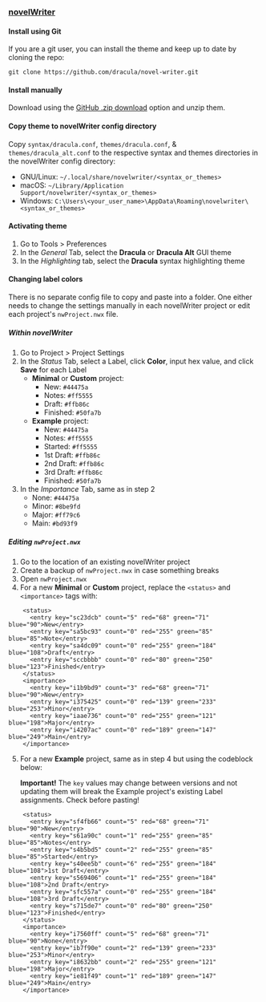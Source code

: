 ### [novelWriter](https://novelwriter.io/)

#### Install using Git

If you are a git user, you can install the theme and keep up to date by cloning the repo:

    git clone https://github.com/dracula/novel-writer.git

#### Install manually

Download using the [GitHub .zip download](https://github.com/dracula/novel-writer/archive/master.zip) option and unzip them.

#### Copy theme to novelWriter config directory
Copy `syntax/dracula.conf`, `themes/dracula.conf`, & `themes/dracula_alt.conf` to the respective syntax and themes directories in the novelWriter config directory:

* GNU/Linux: `~/.local/share/novelwriter/<syntax_or_themes>`
* macOS: `~/Library/Application Support/novelwriter/<syntax_or_themes>`
* Windows: `C:\Users\<your_user_name>\AppData\Roaming\novelwriter\<syntax_or_themes>`

#### Activating theme

1. Go to Tools > Preferences
2. In the *General* Tab, select the **Dracula** or **Dracula Alt** GUI theme
3. In the *Highlighting* tab, select the **Dracula** syntax highlighting theme

#### Changing label colors

There is no separate config file to copy and paste into a folder. One either needs to change the settings manually in each novelWriter project or edit each project's `nwProject.nwx` file.

##### Within novelWriter

1. Go to Project > Project Settings
2. In the *Status* Tab, select a Label, click **Color**, input hex value, and click **Save** for each Label
	* **Minimal** or **Custom** project:
		- New: `#44475a`
		- Notes: `#ff5555`
		- Draft: `#ffb86c`
		- Finished: `#50fa7b`
	* **Example** project:
		- New: `#44475a`
		- Notes: `#ff5555`
		- Started: `#ff5555`
		- 1st Draft: `#ffb86c`
		- 2nd Draft: `#ffb86c`
		- 3rd Draft: `#ffb86c`
		- Finished: `#50fa7b`
3. In the *Importance* Tab, same as in step 2
	* None: `#44475a`
	* Minor: `#8be9fd`
	* Major: `#ff79c6`
	* Main: `#bd93f9`

##### Editing `nwProject.nwx`

1. Go to the location of an existing novelWriter project
2. Create a backup of `nwProject.nwx` in case something breaks
3. Open `nwProject.nwx`
4. For a new **Minimal** or **Custom** project, replace the `<status>` and `<importance>` tags with:
```
    <status>
      <entry key="sc23dcb" count="5" red="68" green="71" blue="90">New</entry>
      <entry key="sa5bc93" count="0" red="255" green="85" blue="85">Note</entry>
      <entry key="sa4dc09" count="0" red="255" green="184" blue="108">Draft</entry>
      <entry key="sccbbbb" count="0" red="80" green="250" blue="123">Finished</entry>
    </status>
    <importance>
      <entry key="i1b9bd9" count="3" red="68" green="71" blue="90">New</entry>
      <entry key="i375425" count="0" red="139" green="233" blue="253">Minor</entry>
      <entry key="iaae736" count="0" red="255" green="121" blue="198">Major</entry>
      <entry key="i4207ac" count="0" red="189" green="147" blue="249">Main</entry>
    </importance>
```

5. For a new **Example** project, same as in step 4 but using the codeblock below:

	**Important!** The `key` values may change between versions and not updating them will break the Example project's existing Label assignments. Check before pasting!
```
    <status>
      <entry key="sf4fb66" count="5" red="68" green="71" blue="90">New</entry>
      <entry key="s61a90c" count="1" red="255" green="85" blue="85">Notes</entry>
      <entry key="s4b5bd5" count="2" red="255" green="85" blue="85">Started</entry>
      <entry key="s40ee5b" count="6" red="255" green="184" blue="108">1st Draft</entry>
      <entry key="s569406" count="1" red="255" green="184" blue="108">2nd Draft</entry>
      <entry key="sfc557a" count="0" red="255" green="184" blue="108">3rd Draft</entry>
      <entry key="s715de7" count="0" red="80" green="250" blue="123">Finished</entry>
    </status>
    <importance>
      <entry key="i7560ff" count="5" red="68" green="71" blue="90">None</entry>
      <entry key="ib7f90e" count="2" red="139" green="233" blue="253">Minor</entry>
      <entry key="i8632bb" count="2" red="255" green="121" blue="198">Major</entry>
      <entry key="ie81f49" count="1" red="189" green="147" blue="249">Main</entry>
    </importance>
```
